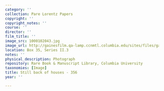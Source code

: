 ```yaml
---
category: ''
collection: Pare Lorentz Papers
copyright: ''
copyright_notes: ''
course: ''
director: ''
film_title: ''
image_src: 1000102043.jpg
image_url: http://gainesfilm.qa-lamp.ccnmtl.columbia.edu/sites/files/gainesfilm/images/1000102043.jpg
location: Box 35, Series II.3
notes: ''
physical_description: Photograph
repository: Rare Book & Manuscript Library, Columbia University
taxonomies: [Image]
title: Still back of houses - 356
year: ''

---
```


